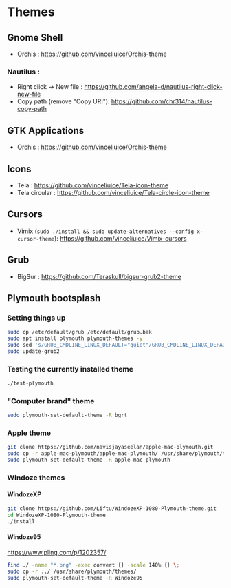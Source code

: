 # Themes

## Gnome Shell

- Orchis : https://github.com/vinceliuice/Orchis-theme

### Nautilus :

- Right click -> New file : https://github.com/angela-d/nautilus-right-click-new-file
- Copy path (remove "Copy URI"): https://github.com/chr314/nautilus-copy-path

## GTK Applications

- Orchis : https://github.com/vinceliuice/Orchis-theme

## Icons

- Tela : https://github.com/vinceliuice/Tela-icon-theme
- Tela circular : https://github.com/vinceliuice/Tela-circle-icon-theme

## Cursors

- Vimix (`sudo ./install && sudo update-alternatives --config x-cursor-theme`): https://github.com/vinceliuice/Vimix-cursors

## Grub

- BigSur : https://github.com/Teraskull/bigsur-grub2-theme

## Plymouth bootsplash

### Setting things up

```bash
sudo cp /etc/default/grub /etc/default/grub.bak
sudo apt install plymouth plymouth-themes -y
sudo sed 's/GRUB_CMDLINE_LINUX_DEFAULT="quiet"/GRUB_CMDLINE_LINUX_DEFAULT="quiet splash"/g' /etc/default/grub -i
sudo update-grub2
```

### Testing the currently installed theme

```bash
./test-plymouth
```

### "Computer brand" theme

```bash
sudo plymouth-set-default-theme -R bgrt
```

### Apple theme

```bash
git clone https://github.com/navisjayaseelan/apple-mac-plymouth.git
sudo cp -r apple-mac-plymouth/apple-mac-plymouth/ /usr/share/plymouth/themes/
sudo plymouth-set-default-theme -R apple-mac-plymouth
```

### Windoze themes

#### WindozeXP

```bash
git clone https://github.com/Liftu/WindozeXP-1080-Plymouth-theme.git
cd WindozeXP-1080-Plymouth-theme
./install
```

#### Windoze95

https://www.pling.com/p/1202357/

```bash
find ./ -name "*.png" -exec convert {} -scale 140% {} \;
sudo cp -r ../ /usr/share/plymouth/themes/
sudo plymouth-set-default-theme -R Windoze95
```

